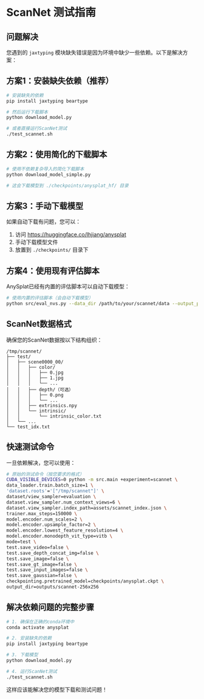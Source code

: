 # ScanNet 测试指南

## 问题解决

您遇到的 `jaxtyping` 模块缺失错误是因为环境中缺少一些依赖。以下是解决方案：

## 方案1：安装缺失依赖（推荐）

```bash
# 安装缺失的依赖
pip install jaxtyping beartype

# 然后运行下载脚本
python download_model.py

# 或者直接运行ScanNet测试
./test_scannet.sh
```

## 方案2：使用简化的下载脚本

```bash
# 使用不依赖复杂导入的简化下载脚本
python download_model_simple.py

# 这会下载模型到 ./checkpoints/anysplat_hf/ 目录
```

## 方案3：手动下载模型

如果自动下载有问题，您可以：

1. 访问 https://huggingface.co/lhjiang/anysplat
2. 手动下载模型文件
3. 放置到 `./checkpoints/` 目录下

## 方案4：使用现有评估脚本

AnySplat已经有内置的评估脚本可以自动下载模型：

```bash
# 使用内置的评估脚本（会自动下载模型）
python src/eval_nvs.py --data_dir /path/to/your/scannet/data --output_path outputs/scannet_nvs
```

## ScanNet数据格式

确保您的ScanNet数据按以下结构组织：

```
/tmp/scannet/
├── test/
│   ├── scene0000_00/
│   │   ├── color/
│   │   │   ├── 0.jpg
│   │   │   ├── 1.jpg
│   │   │   └── ...
│   │   ├── depth/（可选）
│   │   │   ├── 0.png
│   │   │   └── ...
│   │   ├── extrinsics.npy
│   │   └── intrinsic/
│   │       └── intrinsic_color.txt
│   └── ...
└── test_idx.txt
```

## 快速测试命令

一旦依赖解决，您可以使用：

```bash
# 原始的测试命令（按您要求的格式）
CUDA_VISIBLE_DEVICES=0 python -m src.main +experiment=scannet \
data_loader.train.batch_size=1 \
'dataset.roots'='["/tmp/scannet"]' \
dataset/view_sampler=evaluation \
dataset.view_sampler.num_context_views=6 \
dataset.view_sampler.index_path=assets/scannet_index.json \
trainer.max_steps=150000 \
model.encoder.num_scales=2 \
model.encoder.upsample_factor=2 \
model.encoder.lowest_feature_resolution=4 \
model.encoder.monodepth_vit_type=vitb \
mode=test \
test.save_video=false \
test.save_depth_concat_img=false \
test.save_image=false \
test.save_gt_image=false \
test.save_input_images=false \
test.save_gaussian=false \
checkpointing.pretrained_model=checkpoints/anysplat.ckpt \
output_dir=outputs/scannet-256x256
```

## 解决依赖问题的完整步骤

```bash
# 1. 确保在正确的conda环境中
conda activate anysplat

# 2. 安装缺失的依赖
pip install jaxtyping beartype

# 3. 下载模型
python download_model.py

# 4. 运行ScanNet测试
./test_scannet.sh
```

这样应该能解决您的模型下载和测试问题！